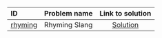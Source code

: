 | ID | Problem name | Link to solution |
|:---|:---|:---:|
| [rhyming](https://open.kattis.com/problems/rhyming) | Rhyming Slang | [Solution](https://github.com/versenyi98/kattis-solutions/tree/main/solutions/Rhyming%20Slang)|
